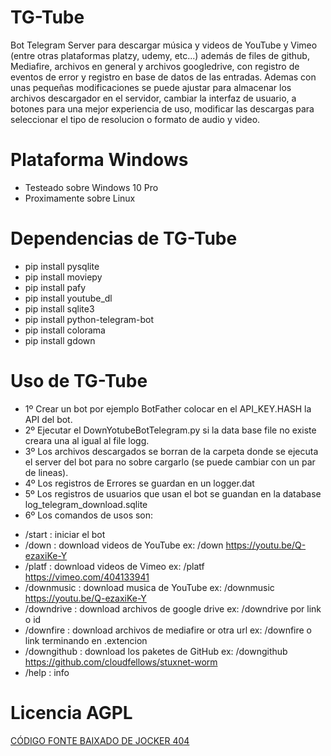 # TG-Tube
Bot Telegram Server para descargar música y videos de YouTube y Vimeo (entre otras plataformas platzy, udemy, etc...) además de files de github, Mediafire, archivos en general y archivos googledrive, con registro de eventos de error y registro en base de datos de las entradas.
Ademas con unas pequeñas modificaciones se puede ajustar para almacenar los archivos descargador en el servidor, cambiar la interfaz de usuario, a botones para una mejor experiencia de uso, modificar las descargas para seleccionar el tipo de resolucion o formato de audio y video.

# Plataforma Windows
+ Testeado sobre Windows 10 Pro
+ Proximamente sobre Linux

# Dependencias de TG-Tube
+ pip install pysqlite
+ pip install moviepy
+ pip install pafy
+ pip install youtube_dl
+ pip install sqlite3
+ pip install python-telegram-bot
+ pip install colorama
+ pip install gdown

# Uso de TG-Tube
* 1º Crear un bot por ejemplo BotFather colocar en el API_KEY.HASH la API del bot.
* 2º Ejecutar el DownYotubeBotTelegram.py si la data base file no existe creara una al igual al file logg.
* 3º Los archivos descargados se borran de la carpeta donde se ejecuta el server del bot para no sobre cargarlo (se puede cambiar con un par de lineas).
* 4º Los registros de Errores se guardan en un logger.dat
* 5º Los registros de usuarios que usan el bot se guandan en la database log_telegram_download.sqlite
* 6º Los comandos de usos son: 

+ /start : iniciar el bot
+ /down : download videos de YouTube ex: /down https://youtu.be/Q-ezaxiKe-Y
+ /platf : download videos de Vimeo ex: /platf https://vimeo.com/404133941
+ /downmusic : download musica de YouTube ex: /downmusic https://youtu.be/Q-ezaxiKe-Y
+ /downdrive : download archivos de google drive ex: /downdrive por link o id
+ /downfire : download archivos de mediafire or otra url ex: /downfire o link terminando en .extencion
+ /downgithub : download los paketes de GitHub ex: /downgithub https://github.com/cloudfellows/stuxnet-worm
+ /help : info


# Licencia AGPL

[CÓDIGO FONTE BAIXADO DE JOCKER 404](https://github.com/Jocker404/TG-Tube)
